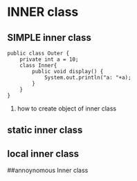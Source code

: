 # INNER class

## SIMPLE inner class

	public class Outer {
		private int a = 10;
		class Inner{
			public void display() {
				System.out.println("a: "+a);
			}
		}
	}

	
1. how  to create object of inner class



## static inner class


## local inner class

##annoynomous Inner class